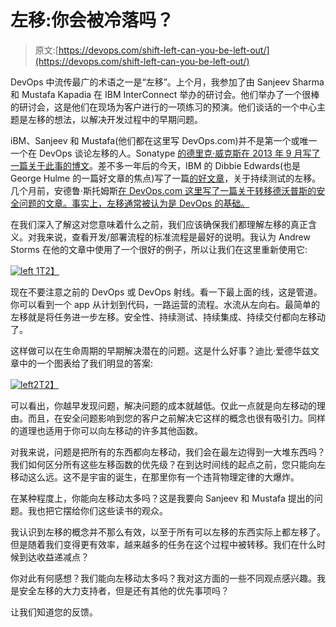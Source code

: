 # 左移:你会被冷落吗？

> 原文:[https://devops.com/shift-left-can-you-be-left-out/](https://devops.com/shift-left-can-you-be-left-out/)

DevOps 中流传最广的术语之一是“左移”。上个月，我参加了由 Sanjeev Sharma 和 Mustafa Kapadia 在 IBM InterConnect 举办的研讨会。他们举办了一个很棒的研讨会，这是他们在现场为客户进行的一项练习的预演。他们谈话的一个中心主题是左移的想法，以解决开发过程中的早期问题。

iBM、Sanjeev 和 Mustafa(他们都在这里写 DevOps.com)并不是第一个或唯一一个在 DevOps 谈论左移的人。Sonatype [的德里克·威克斯在 2013 年 9 月写了一篇关于此事的博文](http://blog.sonatype.com/2013/09/devops-success-is-contingent-on-shifting-left/#.VQpG_Y7F98E)。差不多一年后的今天，IBM 的 Dibbie Edwards(也是 George Hulme 的一篇好文章的焦点)写了一篇[的好文章](https://www.ibm.com/developerworks/community/blogs/invisiblethread/entry/enabling_devops_success_with_shift_left_continuous_testing?lang=en)，关于持续测试的左移。几个月前，安德鲁·斯托姆斯[在 DevOps.com 这里写了一篇关于转移德沃普斯的安全问题的文章。事实上，左移通常被认为是 DevOps 的基础。](https://devops.com/blogs/moving-security-left-devops-world/)

在我们深入了解这对您意味着什么之前，我们应该确保我们都理解左移的真正含义。对我来说，查看开发/部署流程的标准流程是最好的说明。我认为 Andrew Storms 在他的文章中使用了一个很好的例子，所以让我们在这里重新使用它:

[![left 1](../Images/d41ee862d1b5dfcc5eef22d95a909baf.png)T2】](https://devops.com/wp-content/uploads/2015/03/left-1.png)

现在不要注意之前的 DevOps 或 DevOps 射线。看一下最上面的线，这是管道。你可以看到一个 app 从计划到代码，一路运营的流程。水流从左向右。最简单的左移就是将任务进一步左移。安全性、持续测试、持续集成、持续交付都向左移动了。

这样做可以在生命周期的早期解决潜在的问题。这是什么好事？迪比·爱德华兹文章中的一个图表给了我们明显的答案:

[![left2](../Images/ebf39c3b9fb6bdd9c3f1634323a0e9f6.png)T2】](https://devops.com/wp-content/uploads/2015/03/left2.png)

可以看出，你越早发现问题，解决问题的成本就越低。仅此一点就是向左移动的理由。而且，在安全问题影响到您的客户之前解决它这样的概念也很有吸引力。同样的道理也适用于你可以向左移动的许多其他函数。

对我来说，问题是把所有的东西都向左移动，我们会在最左边得到一大堆东西吗？我们如何区分所有这些左移函数的优先级？在到达时间线的起点之前，您只能向左移动这么远。这不是宇宙的诞生，在那里你有一个违背物理定律的大爆炸。

在某种程度上，你能向左移动太多吗？这是我要向 Sanjeev 和 Mustafa 提出的问题。我也把它摆给你们这些读书的观众。

我认识到左移的概念并不那么有效，以至于所有可以左移的东西实际上都左移了。但是随着我们变得更有效率，越来越多的任务在这个过程中被转移。我们在什么时候到达收益递减点？

你对此有何感想？我们能向左移动太多吗？我对这方面的一些不同观点感兴趣。我是安全左移的大力支持者，但是还有其他的优先事项吗？

让我们知道您的反馈。